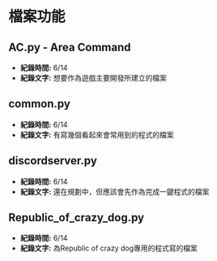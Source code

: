 # 檔案功能

## AC.py - Area Command
- **紀錄時間:** 6/14
- **紀錄文字:** 想要作為遊戲主要開發所建立的檔案
## common.py
- **紀錄時間:** 6/14
- **紀錄文字:** 有寫幾個看起來會常用到的程式的檔案 


## discordserver.py
- **紀錄時間:** 6/14
- **紀錄文字:** 還在規劃中，但應該會先作為完成一鍵程式的檔案

## Republic_of_crazy_dog.py
- **紀錄時間:** 6/14
- **紀錄文字:** 為Republic of crazy dog專用的程式寫的檔案
